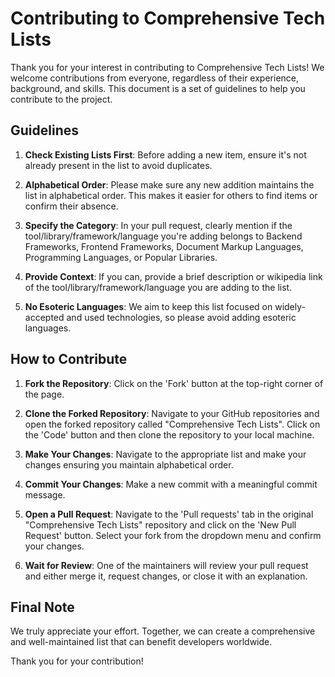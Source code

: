 # Contributing to Comprehensive Tech Lists

Thank you for your interest in contributing to Comprehensive Tech Lists! We welcome contributions from everyone, regardless of their experience, background, and skills. This document is a set of guidelines to help you contribute to the project.

## Guidelines

1. **Check Existing Lists First**: Before adding a new item, ensure it's not already present in the list to avoid duplicates.

2. **Alphabetical Order**: Please make sure any new addition maintains the list in alphabetical order. This makes it easier for others to find items or confirm their absence.

3. **Specify the Category**: In your pull request, clearly mention if the tool/library/framework/language you're adding belongs to Backend Frameworks, Frontend Frameworks, Document Markup Languages, Programming Languages, or Popular Libraries.

4. **Provide Context**: If you can, provide a brief description or wikipedia link of the  tool/library/framework/language you are adding to the list.

5. **No Esoteric Languages**: We aim to keep this list focused on widely-accepted and used technologies, so please avoid adding esoteric languages.

## How to Contribute

1. **Fork the Repository**: Click on the 'Fork' button at the top-right corner of the page.

2. **Clone the Forked Repository**: Navigate to your GitHub repositories and open the forked repository called "Comprehensive Tech Lists". Click on the 'Code' button and then clone the repository to your local machine.

3. **Make Your Changes**: Navigate to the appropriate list and make your changes ensuring you maintain alphabetical order.

4. **Commit Your Changes**: Make a new commit with a meaningful commit message.

5. **Open a Pull Request**: Navigate to the 'Pull requests' tab in the original "Comprehensive Tech Lists" repository and click on the 'New Pull Request' button. Select your fork from the dropdown menu and confirm your changes.

6. **Wait for Review**: One of the maintainers will review your pull request and either merge it, request changes, or close it with an explanation.

## Final Note

We truly appreciate your effort. Together, we can create a comprehensive and well-maintained list that can benefit developers worldwide.

Thank you for your contribution!
